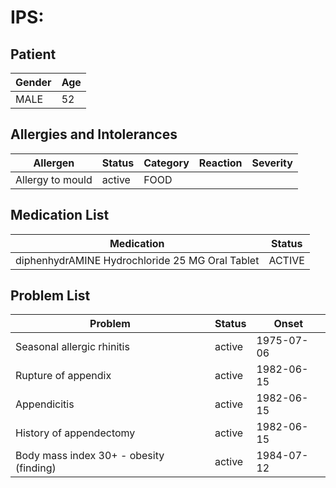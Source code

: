 # IPS:

## Patient

|Gender|Age|
|---|---|
|MALE|52|

## Allergies and Intolerances

|Allergen|Status|Category|Reaction|Severity|
|---|---|---|---|---|
|Allergy to mould|active|FOOD|||

## Medication List

|Medication|Status|
|---|---|
|diphenhydrAMINE Hydrochloride 25 MG Oral Tablet|ACTIVE|

## Problem List

|Problem|Status|Onset|
|---|---|---|
|Seasonal allergic rhinitis|active|1975-07-06|
|Rupture of appendix|active|1982-06-15|
|Appendicitis|active|1982-06-15|
|History of appendectomy|active|1982-06-15|
|Body mass index 30+ - obesity (finding)|active|1984-07-12|
